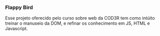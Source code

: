 <h3> Flappy Bird </h3>

Esse projeto oferecido pelo curso sobre web da COD3R tem como intúito treinar o 
manuseio da DOM, e refinar os conhecimento em JS, HTML e Javascript. 
